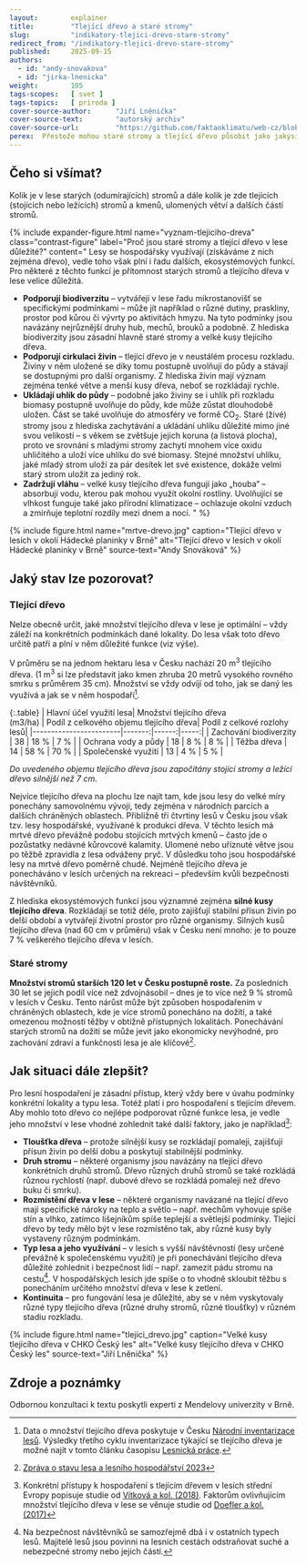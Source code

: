 ```yaml
---
layout:        explainer
title:         "Tlející dřevo a staré stromy"
slug:          "indikatory-tlejici-drevo-stare-stromy"
redirect_from: "/indikatory-tlejici-drevo-stare-stromy"
published:     2025-09-15
authors:
  - id: "andy-snovakova"
  - id: "jirka-lnenicka"
weight:        105
tags-scopes:   [ svet ]
tags-topics:   [ priroda ]
cover-source-author:      "Jiří Lněnička"
cover-source-text:        "autorský archiv"
cover-source-url:         "https://github.com/faktaoklimatu/web-cz/blob/preview-indikatory-zdravi-krajiny/assets-local/figures/indikatory-tlejici-drevo-stare-stromy/mrtve-drevo-cover2.jpg"
perex:  Přestože mohou staré stromy a tlející dřevo působit jako jakýsi „nepořádek“ v lese, jejich přítomnost má pro lesní ekosystém velký význam.
---
```



## Čeho si všímat?

Kolik je v lese starých (odumírajících) stromů a dále kolik je zde tlejících (stojících nebo ležících) stromů a kmenů, ulomených větví a dalších částí stromů. 

{% include expander-figure.html
   name="vyznam-tlejiciho-dreva"
   class="contrast-figure"
   label="Proč jsou staré stromy a tlející dřevo v lese důležité?"
   content="
Lesy se hospodářsky využívají (získáváme z nich zejména dřevo), vedle toho však plní i řadu dalších, ekosystémových funkcí. Pro některé z těchto funkcí je přítomnost starých stromů a tlejícího dřeva v lese velice důležitá.

- **Podporují biodiverzitu** – vytvářejí v lese řadu mikrostanovišť se specifickými podmínkami – může jít například o různé dutiny, praskliny, prostor pod kůrou či vývrty po aktivitách hmyzu. Na tyto podmínky jsou navázány nejrůznější druhy hub, mechů, brouků a podobně. Z hlediska biodiverzity jsou zásadní hlavně staré stromy a velké kusy tlejícího dřeva. 
- **Podporují cirkulaci živin** – tlející dřevo je v neustálém procesu rozkladu. Živiny v něm uložené se díky tomu postupně uvolňují do půdy a stávají se dostupnými pro další organismy. Z hlediska živin mají význam zejména tenké větve a menší kusy dřeva, neboť se rozkládají rychle. 
- **Ukládají uhlík do půdy** – podobně jako živiny se i uhlík při rozkladu biomasy postupně uvolňuje do půdy, kde může zůstat dlouhodobě uložen. Část se také uvolňuje do atmosféry ve formě CO<sub>2</sub>. Staré (živé) stromy jsou z hlediska zachytávání a ukládání uhlíku důležité mimo jiné svou velikostí – s věkem se zvětšuje jejich koruna (a listová plocha), proto ve srovnání s mladými stromy zachytí mnohem více oxidu uhličitého a uloží více uhlíku do své biomasy. Stejné množství uhlíku, jaké mladý strom uloží za pár desítek let své existence, dokáže velmi starý strom uložit za jediný rok.
- **Zadržují vláhu** – velké kusy tlejícího dřeva fungují jako „houba“ – absorbují vodu, kterou pak mohou využít okolní rostliny. Uvolňující se vlhkost funguje také jako přírodní klimatizace – ochlazuje okolní vzduch a zmírňuje teplotní rozdíly mezi dnem a nocí. 
"
%}

{% include figure.html
    name="mrtve-drevo.jpg"
    caption="Tlející dřevo v lesích v okolí Hádecké planinky v Brně"
    alt="Tlející dřevo v lesích v okolí Hádecké planinky v Brně"
    source-text="Andy Snováková"
%}

## Jaký stav lze pozorovat?

### Tlející dřevo 
Nelze obecně určit, jaké množství tlejícího dřeva v lese je optimální – vždy záleží na konkrétních podmínkách dané lokality. Do lesa však toto dřevo určitě patří a plní v něm důležité funkce (viz výše).

V průměru se na jednom hektaru lesa v Česku nachází 20 m<sup>3</sup> tlejícího dřeva. (1 m<sup>3</sup> si lze představit jako kmen zhruba 20 metrů vysokého rovného smrku s průměrem 35 cm). Množství se vždy odvíjí od toho, jak se daný les využívá a jak se v něm hospodaří[^tlejici-drevo-zdroj].

{:.table}
| Hlavní účel využití lesa| Množství tlejícího dřeva<br><span class="text-muted">(m3/ha)</span> | Podíl z celkového objemu tlejícího dřeva| Podíl z celkové rozlohy lesů|
|------------------------|-------:|------:|-----:|
| Zachování biodiverzity | 38 | 18 % | 7 % |
| Ochrana vody a půdy    | 18 | 8 %  | 8 % |
| Těžba dřeva            | 14 | 58 % | 70 % |
| Společenské využití    | 13 | 4 %  | 5 % |

*Do uvedeného objemu tlejícího dřeva jsou započítány stojící stromy a ležící dřevo silnější než 7 cm.*

Nejvíce tlejícího dřeva na plochu lze najít tam, kde jsou lesy do velké míry ponechány samovolnému vývoji, tedy zejména v národních parcích a dalších chráněných oblastech. Přibližně tři čtvrtiny lesů v Česku jsou však tzv. lesy hospodářské, využívané k produkci dřeva. V těchto lesích má mrtvé dřevo převážně podobu stojících mrtvých kmenů – často jde o pozůstatky nedávné kůrovcové kalamity. Ulomené nebo uříznuté větve jsou po těžbě zpravidla z lesa odváženy pryč. V důsledku toho jsou hospodářské lesy na mrtvé dřevo poměrně chudé. Nejméně tlejícího dřeva je ponecháváno v lesích určených na rekreaci – především kvůli bezpečnosti návštěvníků.

Z hlediska ekosystémových funkcí jsou významné zejména **silné kusy tlejícího dřeva**. Rozkládají se totiž déle, proto zajišťují stabilní přísun živin po delší období a vytvářejí životní prostor pro různé organismy. Silných kusů tlejícího dřeva (nad 60 cm v průměru) však v Česku není mnoho: je to pouze 7 % veškerého tlejícího dřeva v lesích.

### Staré stromy

**Množství stromů starších 120 let v Česku postupně roste.** Za posledních 30 let se jejich podíl více než zdvojnásobil – dnes je to více než 9 % stromů v lesích v Česku. Tento nárůst může být způsoben hospodařením v chráněných oblastech, kde je více stromů ponecháno na dožití, a také omezenou možností těžby v obtížně přístupných lokalitách. Ponechávání starých stromů na dožití se může jevit jako ekonomicky nevýhodné, pro zachování zdraví a funkčnosti lesa je ale klíčové[^zprava-2023].

## Jak situaci dále zlepšit?
Pro lesní hospodaření je zásadní přístup, který vždy bere v úvahu podmínky konkrétní lokality a typu lesa. Totéž platí i pro hospodaření s tlejícím dřevem. Aby mohlo toto dřevo co nejlépe podporovat různé funkce lesa, je vedle jeho množství v lese vhodné zohlednit také další faktory, jako je například[^dalsi-studie]:

- **Tloušťka dřeva** – protože silnější kusy se rozkládají pomaleji, zajišťují přísun živin po delší dobu a poskytují stabilnější podmínky.
- **Druh stromu** – některé organismy jsou navázány na tlející dřevo konkrétních druhů stromů. Dřevo různých druhů stromů se také rozkládá různou rychlostí (např. dubové dřevo se rozkládá pomaleji než dřevo buku či smrku).
- **Rozmístění dřeva v lese** – některé organismy navázané na tlející dřevo mají specifické nároky na teplo a světlo – např. mechům vyhovuje spíše stín a vlhko, zatímco lišejníkům spíše teplejší a světlejší podmínky. Tlející dřevo by tedy mělo být v lese rozmístěno tak, aby různé kusy byly vystaveny různým podmínkám.
- **Typ lesa a jeho využívání** – v lesích s vyšší návštěvností (lesy určené převážně k společenskému využití) je při ponechávání tlejícího dřeva důležité zohlednit i bezpečnost lidí – např. zamezit pádu stromu na cestu[^bezpecnost-navstevniku]. V hospodářských lesích jde spíše o to vhodně skloubit těžbu s ponecháním určitého množství dřeva v lese k zetlení.
- **Kontinuita** – pro fungování lesa je důležité, aby se v něm vyskytovaly různé typy tlejícího dřeva (různé druhy stromů, různé tloušťky) v různém stadiu rozkladu.

{% include figure.html
    name="tlejici_drevo.jpg"
    caption="Velké kusy tlejícího dřeva v CHKO Český les"
    alt="Velké kusy tlejícího dřeva v CHKO Český les"
    source-text="Jiří Lněnička"
%}

## Zdroje a poznámky
Odbornou konzultaci k textu poskytli experti z Mendelovy univerzity v Brně.

[^bezpecnost-navstevniku]: Na bezpečnost návštěvníků se samozřejmě dbá i v ostatních typech lesů. Majitelé lesů jsou povinni na lesních cestách odstraňovat suché a nebezpečné stromy nebo jejich části.
[^dalsi-studie]: Konkrétní přístupy k hospodaření s tlejícím dřevem v lesích střední Evropy popisuje studie od [Vítková a kol. (2018)](https://www.sciencedirect.com/science/article/pii/S0378112718307230?fr=RR-2&ref=pdf_download&rr=956399d97bd9b37f). Faktorům ovlivňujícím množství tlejícího dřeva v lese se věnuje studie od [Doefler a kol. (2017)](https://www.sciencedirect.com/science/article/abs/pii/S0378112717302487.)
[^tlejici-drevo-zdroj]: Data o množství tlejícího dřeva poskytuje v Česku [Národní inventarizace lesů](https://nil.uhul.cz). Výsledky třetího cyklu inventarizace týkající se tlejícího dřeva je možné najít v tomto článku časopisu [Lesnická práce](https://nli.gov.cz/wp-content/uploads/2024_10_01__8_mrtve_drevo.pdf).
[^zprava-2023]:[Zpráva o stavu lesa a lesního hospodářství 2023](https://mze.gov.cz/public/portal/mze/publikace/zprava-o-stavu-lesa-a-lesniho-hospodarstvi-cr/zprava-o-stavu-lesa-a-lesniho-hospodarstvi-2023)
